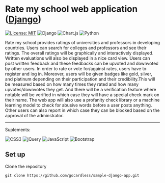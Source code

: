 # Rate my school web application ([Django](https://www.djangoproject.com/))
[![License: MIT](https://img.shields.io/badge/License-MIT-yellow.svg)](https://opensource.org/licenses/MIT) ![Django](https://img.shields.io/badge/django-%23092E20.svg?style=for-the-badge&logo=django&logoColor=white) ![Chart.js](https://img.shields.io/badge/chart.js-F5788D.svg?style=for-the-badge&logo=chart.js&logoColor=white) ![Python](https://img.shields.io/badge/python-3670A0?style=for-the-badge&logo=python&logoColor=ffdd54)

Rate my school provides ratings of universities and professors in developing countries. Users can search for colleges and professors and see their ratings. The overall ratings will be graphically and interactively displayed. Written evaluations will also be displayed in a nice card view. Users can post written feedback and these feedbacks can be upvoted and downvoted by other users. In order to rate or vote for/against rates, users have to register and log in. Moreover, users will be given badges like gold, silver, and platinum depending on their participation and their credibility.This will be measured based on how many times they rated and how many upvotes/downvotes they get. And there will be a verification feature where notable will be verified in which case they will have a special check mark on their name. The web app will also use a profanity check library or a machine learning model to check for abusive words before a user posts anything. Other users can also report in which case they can be blocked based on the approval of the adminstrator.
<hr />
Suplements:

![CSS3](https://img.shields.io/badge/css3-%231572B6.svg?style=for-the-badge&logo=css3&logoColor=white) ![jQuery](https://img.shields.io/badge/jquery-%230769AD.svg?style=for-the-badge&logo=jquery&logoColor=white) ![JavaScript](https://img.shields.io/badge/javascript-%23323330.svg?style=for-the-badge&logo=javascript&logoColor=%23F7DF1E) ![Bootstrap](https://img.shields.io/badge/bootstrap-%23563D7C.svg?style=for-the-badge&logo=bootstrap&logoColor=white) 

## Set up
Clone the repository

```
git clone https://github.com/gocardless/sample-django-app.git
```
